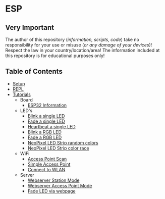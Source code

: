 # ESP

## Very Important

The author of this repository (_information, scripts, code_) take no responsibility for your use or misuse (_or any damage of your devices_)! Respect the law in your country/location/area! The information included at this repository is for educational purposes only!

## Table of Contents

- [Setup](./Setup/README.md)
- [REPL](./REPL/README.md)
- [Tutorials](./Tutorials/README.md)
  - Board
    - [ESP32 Information](./Tutorials/BOARD/esp32_info.py) 
  - LED's
    - [Blink a single LED](./Tutorials/LED/single_led_blink.py)
    - [Fade a single LED](./Tutorials/LED/single_led_fade.py)
    - [Heartbeat a single LED](./Tutorials/LED/single_led_heartbeat.py)
    - [Blink a RGB LED](./Tutorials/LED/rgb_led_blink.py)
    - [Fade a RGB LED](./Tutorials/LED/rgb_led_fade.py)
    - [NeoPixel LED Strip random colors](./Tutorials/LED/neopixel_sidelight_strip_simple.py)
    - [NeoPixel LED Strip color race](./Tutorials/LED/neopixel_sidelight_strip_race.py)
  - WiFi
    - [Access Point Scan](./Tutorials/WiFi/access_point_scan.py)
    - [Simple Access Point](./Tutorials/WiFi/simple_access_point.py)
    - [Connect to WLAN](./Tutorials/WiFi/connect_to_wlan.py)
  - Server
    - [Webserver Station Mode](./Tutorials/SERVER/webserver_station_mode.py)
    - [Webserver Access Point Mode](./Tutorials/SERVER/ap_time_info.py)
    - [Fade LED via webpage](./Tutorials/SERVER/fade_led_on_off.py)
